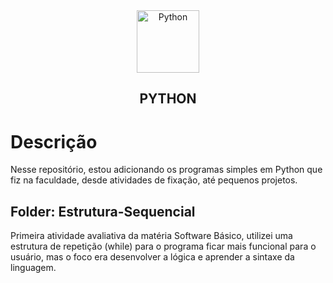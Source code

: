 <section align=center style="display: inline_block">
    <img style="" width="100" alt="Python" src="https://cdn.jsdelivr.net/gh/devicons/devicon@latest/icons/python/python-original.svg" />
    <h1>PYTHON</h1>
</section>

<h1>Descrição</h1>
<p>Nesse repositório, estou adicionando os programas simples em Python que fiz na faculdade, desde atividades de fixação, até pequenos projetos.</p>

<h2>Folder: Estrutura-Sequencial</h2>
<p>Primeira atividade avaliativa da matéria Software Básico, utilizei uma estrutura de repetição (while) para o programa ficar mais funcional para o usuário, mas o foco era desenvolver a lógica e aprender a sintaxe da linguagem.</p>



